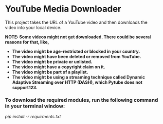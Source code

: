 # YouTube Media Downloader

This project takes the URL of a YouTube video and then downloads the video into your local device.

**NOTE: Some videos might not get downloaded. There could be several reasons for that, like,**
- **The video might be age-restricted or blocked in your country.**
- **The video might have been deleted or removed from YouTube.**
- **The video might be private or unlisted.**
- **The video might have a copyright claim on it.**
- **The video might be part of a playlist.**
- **The video might be using a streaming technique called Dynamic Adaptive Streaming over HTTP (DASH), which Pytube does not support123.**

### To download the required modules, run the following command in your terminal window:
*pip install -r requirments.txt*


